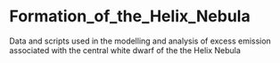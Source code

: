 # Formation_of_the_Helix_Nebula
Data and scripts used in the modelling and analysis of excess emission associated with the central white dwarf of the the Helix Nebula

